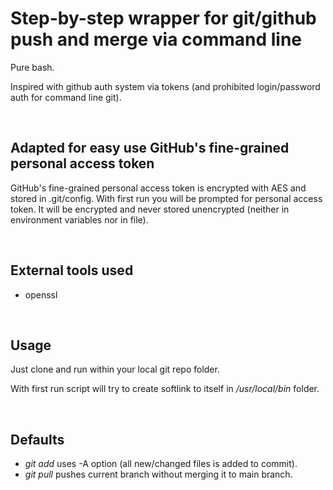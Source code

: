 
# Step-by-step wrapper for git/github push and merge via command line

Pure bash.

Inspired with github auth system via tokens (and prohibited login/password auth for command line git).

<br>

## Adapted for easy use GitHub's fine-grained personal access token
GitHub's fine-grained personal access token is encrypted with AES and stored in .git/config.
With first run you will be prompted for personal access token.
It will be encrypted and never stored unencrypted (neither in environment variables nor in file).

<br>

## External tools used
- openssl

<br>

## Usage
Just clone and run within your local git repo folder.

With first run script will try to create softlink to itself in */usr/local/bin* folder.

<br>

## Defaults 
- *git add* uses -A option (all new/changed files is added to commit).
- *git pull* pushes current branch without merging it to main branch.
